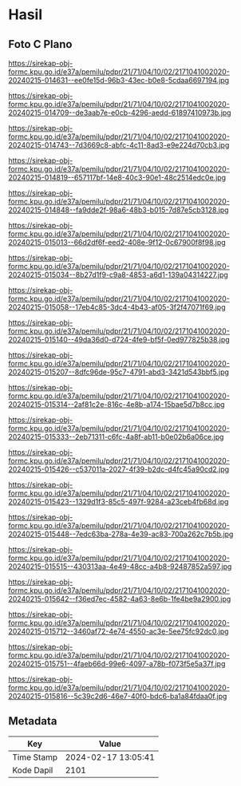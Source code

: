 # Hasil

## Foto C Plano

https://sirekap-obj-formc.kpu.go.id/e37a/pemilu/pdpr/21/71/04/10/02/2171041002020-20240215-014631--ee0fe15d-96b3-43ec-b0e8-5cdaa6697194.jpg

https://sirekap-obj-formc.kpu.go.id/e37a/pemilu/pdpr/21/71/04/10/02/2171041002020-20240215-014709--de3aab7e-e0cb-4296-aedd-61897410973b.jpg

https://sirekap-obj-formc.kpu.go.id/e37a/pemilu/pdpr/21/71/04/10/02/2171041002020-20240215-014743--7d3669c8-abfc-4c11-8ad3-e9e224d70cb3.jpg

https://sirekap-obj-formc.kpu.go.id/e37a/pemilu/pdpr/21/71/04/10/02/2171041002020-20240215-014819--657117bf-14e8-40c3-90e1-48c2514edc0e.jpg

https://sirekap-obj-formc.kpu.go.id/e37a/pemilu/pdpr/21/71/04/10/02/2171041002020-20240215-014848--fa9dde2f-98a6-48b3-b015-7d87e5cb3128.jpg

https://sirekap-obj-formc.kpu.go.id/e37a/pemilu/pdpr/21/71/04/10/02/2171041002020-20240215-015013--66d2df6f-eed2-408e-9f12-0c67900f8f98.jpg

https://sirekap-obj-formc.kpu.go.id/e37a/pemilu/pdpr/21/71/04/10/02/2171041002020-20240215-015034--8b27d1f9-c9a8-4853-a6d1-139a04314227.jpg

https://sirekap-obj-formc.kpu.go.id/e37a/pemilu/pdpr/21/71/04/10/02/2171041002020-20240215-015058--17eb4c85-3dc4-4b43-af05-3f2f47071f69.jpg

https://sirekap-obj-formc.kpu.go.id/e37a/pemilu/pdpr/21/71/04/10/02/2171041002020-20240215-015140--49da36d0-d724-4fe9-bf5f-0ed977825b38.jpg

https://sirekap-obj-formc.kpu.go.id/e37a/pemilu/pdpr/21/71/04/10/02/2171041002020-20240215-015207--8dfc96de-95c7-4791-abd3-3421d543bbf5.jpg

https://sirekap-obj-formc.kpu.go.id/e37a/pemilu/pdpr/21/71/04/10/02/2171041002020-20240215-015314--2af81c2e-816c-4e8b-a174-15bae5d7b8cc.jpg

https://sirekap-obj-formc.kpu.go.id/e37a/pemilu/pdpr/21/71/04/10/02/2171041002020-20240215-015333--2eb71311-c6fc-4a8f-ab11-b0e02b6a06ce.jpg

https://sirekap-obj-formc.kpu.go.id/e37a/pemilu/pdpr/21/71/04/10/02/2171041002020-20240215-015426--c537011a-2027-4f39-b2dc-d4fc45a90cd2.jpg

https://sirekap-obj-formc.kpu.go.id/e37a/pemilu/pdpr/21/71/04/10/02/2171041002020-20240215-015423--1329d1f3-85c5-497f-9284-a23ceb4fb68d.jpg

https://sirekap-obj-formc.kpu.go.id/e37a/pemilu/pdpr/21/71/04/10/02/2171041002020-20240215-015448--7edc63ba-278a-4e39-ac83-700a262c7b5b.jpg

https://sirekap-obj-formc.kpu.go.id/e37a/pemilu/pdpr/21/71/04/10/02/2171041002020-20240215-015515--430313aa-4e49-48cc-a4b8-92487852a597.jpg

https://sirekap-obj-formc.kpu.go.id/e37a/pemilu/pdpr/21/71/04/10/02/2171041002020-20240215-015642--f36ed7ec-4582-4a63-8e6b-1fe4be9a2900.jpg

https://sirekap-obj-formc.kpu.go.id/e37a/pemilu/pdpr/21/71/04/10/02/2171041002020-20240215-015712--3460af72-4e74-4550-ac3e-5ee75fc92dc0.jpg

https://sirekap-obj-formc.kpu.go.id/e37a/pemilu/pdpr/21/71/04/10/02/2171041002020-20240215-015751--4faeb66d-99e6-4097-a78b-f073f5e5a37f.jpg

https://sirekap-obj-formc.kpu.go.id/e37a/pemilu/pdpr/21/71/04/10/02/2171041002020-20240215-015816--5c39c2d6-46e7-40f0-bdc6-ba1a84fdaa0f.jpg


## Metadata

| Key        | Value               |
| ---------- | ------------------- |
| Time Stamp | 2024-02-17 13:05:41 |
| Kode Dapil | 2101                |



